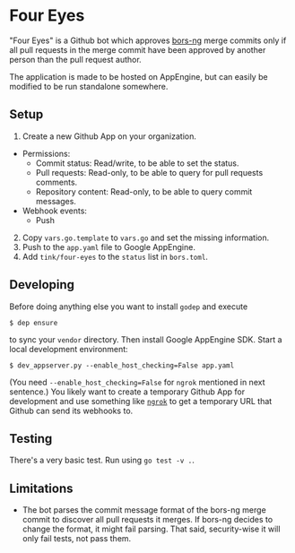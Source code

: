 Four Eyes
=========
"Four Eyes" is a Github bot which approves
[bors-ng](https://github.com/bors-ng/bors-ng) merge commits only if all pull
requests in the merge commit have been approved by another person than the pull
request author.

The application is made to be hosted on AppEngine, but can easily be modified
to be run standalone somewhere.

Setup
-----
1. Create a new Github App on your organization.
  * Permissions:
    * Commit status: Read/write, to be able to set the status.
    * Pull requests: Read-only, to be able to query for pull requests comments.
    * Repository content: Read-only, to be able to query commit messages.
  * Webhook events:
    * Push
2. Copy `vars.go.template` to `vars.go` and set the missing information.
3. Push to the `app.yaml` file to Google AppEngine.
4. Add `tink/four-eyes` to the `status` list in `bors.toml`.

Developing
----------
Before doing anything else you want to install `godep` and execute

    $ dep ensure

to sync your `vendor` directory. Then install Google AppEngine SDK. Start a
local development environment:

    $ dev_appserver.py --enable_host_checking=False app.yaml

(You need `--enable_host_checking=False` for `ngrok` mentioned in next
sentence.) You likely want to create a temporary Github App for development and
use something like [`ngrok`](https://ngrok.com) to get a temporary URL that
Github can send its webhooks to.

Testing
-------
There's a very basic test. Run using `go test -v .`.

Limitations
-----------
 * The bot parses the commit message format of the bors-ng merge commit to
   discover all pull requests it merges. If bors-ng decides to change the
   format, it might fail parsing. That said, security-wise it will only fail
   tests, not pass them.
